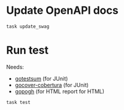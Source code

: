 # Update OpenAPI docs
```
task update_swag
```

# Run test
Needs:
- [gotestsum](https://github.com/gotestyourself/gotestsum) (for JUnit)
- [gocover-cobertura](https://github.com/t-yuki/gocover-cobertura) (for JUnit)
- [gopogh](https://github.com/medyagh/gopogh) (for HTML report for HTML)
```
task test
```